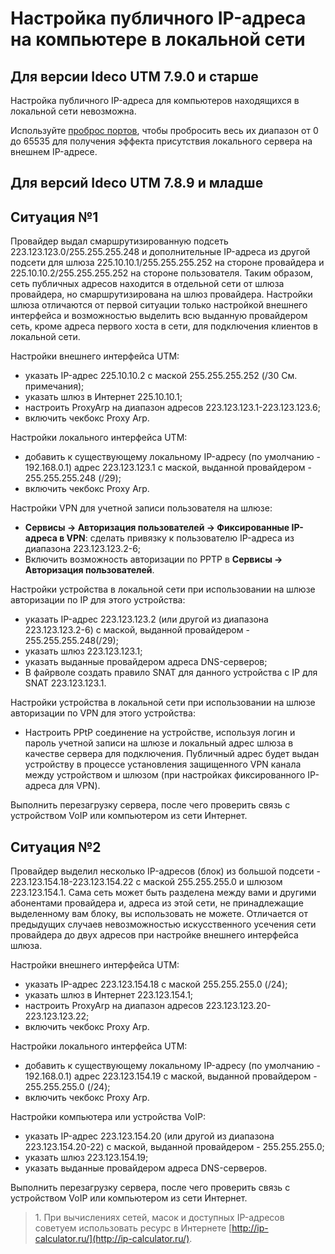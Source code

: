 # Настройка публичного IP-адреса на компьютере в локальной сети

## Для версии Ideco UTM 7.9.0 и старше

Настройка публичного IP-адреса для компьютеров находящихся в локальной сети невозможна.

Используйте [проброс портов](portmapping.md), чтобы пробросить весь их диапазон от 0 до 65535 для получения эффекта присутствия локального сервера на внешнем IP-адресе.

## Для версий Ideco UTM 7.8.9 и младше

## Ситуация №1

Провайдер выдал смаршрутизированную подсеть 223.123.123.0/255.255.255.248 и дополнительные IP-адреса из другой подсети для шлюза 225.10.10.1/255.255.255.252 на стороне провайдера и 225.10.10.2/255.255.255.252 на стороне пользователя. Таким образом, сеть публичных адресов находится в отдельной сети от шлюза провайдера, но смаршрутизирована на шлюз провайдера. Настройки шлюза отличаются от первой ситуации только настройкой внешнего интерфейса и возможностью выделить всю выданную провайдером сеть, кроме адреса первого хоста в сети, для подключения клиентов в локальной сети.

Настройки внешнего интерфейса UTM:

* указать IP-адрес 225.10.10.2 с маской 255.255.255.252 (/30 См. примечания);
* указать шлюз в Интернет 225.10.10.1;
* настроить ProxyArp на диапазон адресов 223.123.123.1-223.123.123.6;
* включить чекбокс Proxy Arp.

Настройки локального интерфейса UTM:

* добавить к существующему локальному IP-адресу (по умолчанию - 192.168.0.1) адрес 223.123.123.1 с маской, выданной провайдером - 255.255.255.248 (/29);
* включить чекбокс Proxy Arp.

Настройки VPN для учетной записи пользователя на шлюзе:

* **Сервисы -> Авторизация пользователей -> Фиксированные IP-адреса в VPN**: сделать привязку к пользователю IP-адреса из диапазона 223.123.123.2-6;
* Включить возможность авторизации по PPTP в **Сервисы -> Авторизация пользователей**.

Настройки устройства в локальной сети при использовании на шлюзе авторизации по IP для этого устройства:

* указать IP-адрес 223.123.123.2 (или другой из диапазона 223.123.123.2-6) с маской, выданной провайдером - 255.255.255.248(/29);
* указать шлюз 223.123.123.1;
* указать выданные провайдером адреса DNS-серверов;
* В файрволе создать правило SNAT для данного устройства с IP для SNAT 223.123.123.1.

Настройки устройства в локальной сети при использовании на шлюзе авторизации по VPN для этого устройства:

* Настроить PPtP соединение на устройстве, используя логин и пароль учетной записи на шлюзе и локальный адрес шлюза в качестве сервера для подключения. Публичный адрес будет выдан устройству в процессе установления защищенного VPN канала между устройством и шлюзом (при настройках фиксированного IP-адреса для VPN).

Выполнить перезагрузку сервера, после чего проверить связь с устройством VoIP или компьютером из сети Интернет.

## Ситуация №2

Провайдер выделил несколько IP-адресов (блок) из большой подсети - 223.123.154.18-223.123.154.22 с маской 255.255.255.0 и шлюзом 223.123.154.1. Сама сеть может быть разделена между вами и другими абонентами провайдера и, адреса из этой сети, не принадлежащие выделенному вам блоку, вы использовать не можете. Отличается от предыдущих случаев невозможностью искусственного усечения сети провайдера до двух адресов при настройке внешнего интерфейса шлюза.

Настройки внешнего интерфейса UTM:

* указать IP-адрес 223.123.154.18 с маской 255.255.255.0 (/24);
* указать шлюз в Интернет 223.123.154.1;
* настроить ProxyArp на диапазон адресов 223.123.123.20-223.123.123.22;
* включить чекбокс Proxy Arp.

Настройки локального интерфейса UTM:

* добавить к существующему локальному IP-адресу (по умолчанию - 192.168.0.1) адрес 223.123.154.19 с маской, выданной провайдером - 255.255.255.0 (/24);
* включить чекбокс Proxy Arp.

Настройки компьютера или устройства VoIP:

* указать IP-адрес 223.123.154.20 (или другой из диапазона 223.123.154.20-22) с маской, выданной провайдером - 255.255.255.0;
* указать шлюз 223.123.154.19;
* указать выданные провайдером адреса DNS-серверов.

Выполнить перезагрузку сервера, после чего проверить связь с устройством VoIP или компьютером из сети Интернет.

> 1\. При вычислениях сетей, масок и доступных IP-адресов советуем использовать ресурс в Интернете [http://ip-calculator.ru/](http://ip-calculator.ru/).
